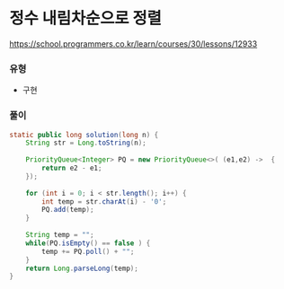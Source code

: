 # 정수 내림차순으로 정렬
https://school.programmers.co.kr/learn/courses/30/lessons/12933

### 유형
- 구현

### 풀이
```java
static public long solution(long n) {
    String str = Long.toString(n);
    
    PriorityQueue<Integer> PQ = new PriorityQueue<>( (e1,e2) ->  {
        return e2 - e1;
    });
    
    for (int i = 0; i < str.length(); i++) {
        int temp = str.charAt(i) - '0';
        PQ.add(temp);
    }
    
    String temp = "";
    while(PQ.isEmpty() == false ) {
        temp += PQ.poll() + "";
    }
    return Long.parseLong(temp);
}
```